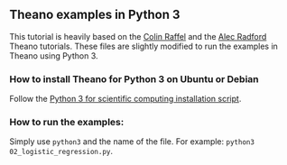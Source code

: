 ## Theano examples in Python 3

This tutorial is heavily based on the [Colin Raffel](https://github.com/craffel/theano-tutorial/blob/master/Theano%20Tutorial.ipynb) and the [Alec Radford](https://github.com/Newmu/Theano-Tutorials) Theano tutorials. These files are slightly modified to run the examples in Theano using Python 3.

### How to install Theano for Python 3 on Ubuntu or Debian

Follow the [Python 3 for scientific computing installation script](https://github.com/milq/installation-scripts).

### How to run the examples:

Simply use ```python3``` and the name of the file. For example: ```python3 02_logistic_regression.py```.
